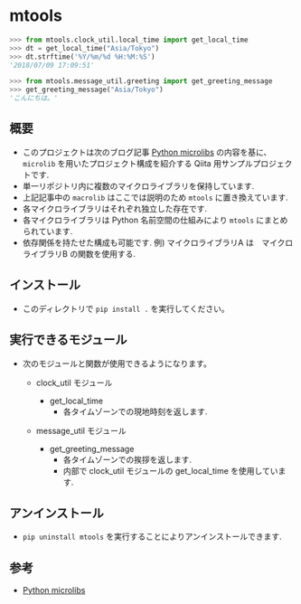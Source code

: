 # mtools

```Python
>>> from mtools.clock_util.local_time import get_local_time
>>> dt = get_local_time("Asia/Tokyo")
>>> dt.strftime('%Y/%m/%d %H:%M:%S')
'2018/07/09 17:09:51'

>>> from mtools.message_util.greeting import get_greeting_message
>>> get_greeting_message("Asia/Tokyo")
'こんにちは。'
```

## 概要
- このプロジェクトは次のブログ記事
[Python microlibs](https://blog.shazam.com/python-microlibs-5be9461ad979) の内容を基に、 `microlib` を用いたプロジェクト構成を紹介する Qiita 用サンプルプロジェクトです.
- 単一リポジトリ内に複数のマイクロライブラリを保持しています.
- 上記記事中の `macrolib` はここでは説明のため `mtools` に置き換えています.
- 各マイクロライブラリはそれぞれ独立した存在です.
- 各マイクロライブラリは Python 名前空間の仕組みにより `mtools` にまとめられています.
- 依存関係を持たせた構成も可能です. 例) マイクロライブラリA は　マイクロライブラリB の関数を使用する.


## インストール
- このディレクトリで `pip install .` を実行してください。


## 実行できるモジュール
- 次のモジュールと関数が使用できるようになります。
  - clock_util モジュール
    - get_local_time
      - 各タイムゾーンでの現地時刻を返します.

  - message_util モジュール
    - get_greeting_message
      - 各タイムゾーンでの挨拶を返します.
      - 内部で clock_util モジュールの get_local_time を使用しています.

## アンインストール
- `pip uninstall mtools` を実行することによりアンインストールできます.

## 参考
- [Python microlibs](https://blog.shazam.com/python-microlibs-5be9461ad979)

